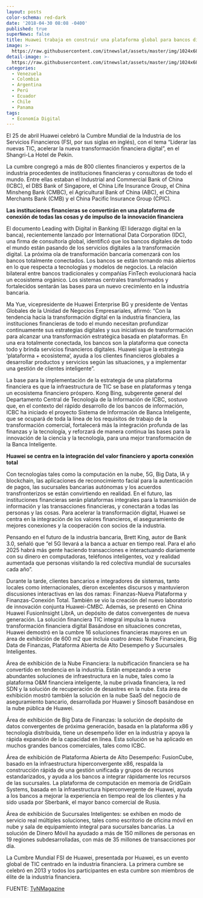 ```yaml
---
layout: posts
color-schema: red-dark
date: '2018-04-30 08:08 -0400'
published: true
superNews: false
title: Huawei trabaja en construir una plataforma global para bancos digitales
image: >-
  https://raw.githubusercontent.com/itnewslat/assets/master/img/1024x680/Digitalizacion-g.jpg
detail-image: >-
  https://raw.githubusercontent.com/itnewslat/assets/master/img/1024x680/Digitalizacion-g.jpg
categories:
  - Venezuela
  - Colombia
  - Argentina
  - Perú
  - Ecuador
  - Chile
  - Panama
tags:
  - Economía Digital
---
```

El 25 de abril Huawei celebró la Cumbre Mundial de la Industria de los Servicios Financieros (FSI, por sus siglas en inglés), con el tema “Liderar las nuevas TIC, acelerar la nueva transformación financiera digital”, en el Shangri-La Hotel de Pekín. 

La cumbre congregó a más de 800 clientes financieros y expertos de la industria procedentes de instituciones financieras y consultoras de todo el mundo. Entre ellas estaban el Industrial and Commercial Bank of China (ICBC), el DBS Bank of Singapore, el China Life Insurance Group, el China Minsheng Bank (CMBC), el Agricultural Bank of China (ABC), el China Merchants Bank (CMB) y el China Pacific Insurance Group (CPIC).

**Las instituciones financieras se convertirán en una plataforma de conexión de todas las cosas y de impulso de la innovación financiera**

El documento Leading with Digital in Banking (El liderazgo digital en la banca), recientemente lanzado por International Data Corporation (IDC), una firma de consultoría global, identificó que los bancos digitales de todo el mundo están pasando de los servicios digitales a la transformación digital. La próxima ola de transformación bancaria comenzará con los bancos totalmente conectados. Los bancos se están tornando más abiertos en lo que respecta a tecnologías y modelos de negocios. La relación bilateral entre bancos tradicionales y compañías FinTech evolucionará hacia un ecosistema orgánico. Los sistemas centrales transformados y fortalecidos sentarán las bases para un nuevo crecimiento en la industria bancaria.

Ma Yue, vicepresidente de Huawei Enterprise BG y presidente de Ventas Globales de la Unidad de Negocios Empresariales, afirmó: “Con la tendencia hacia la transformación digital en la industria financiera, las instituciones financieras de todo el mundo necesitan profundizar continuamente sus estrategias digitales y sus iniciativas de transformación para alcanzar una transformación estratégica basada en plataformas. En una era totalmente conectada, los bancos son la plataforma que conecta todo y brinda servicios financieros digitales. Huawei sigue la estrategia ‘plataforma + ecosistema’, ayuda a los clientes financieros globales a desarrollar productos y servicios según las situaciones, y a implementar una gestión de clientes inteligente”.

La base para la implementación de la estrategia de una plataforma financiera es que la infraestructura de TIC se base en plataformas y tenga un ecosistema financiero próspero. Kong Bing, subgerente general del Departamento Central de Tecnología de la Información de ICBC, sostuvo que, en el contexto del rápido desarrollo de los bancos de información, ICBC ha iniciado el proyecto Sistema de Información de Banca Inteligente, que se ocupará de toda la línea de los requisitos de trabajo de la transformación comercial, fortalecerá más la integración profunda de las finanzas y la tecnología, y reforzará de manera continua las bases para la innovación de la ciencia y la tecnología, para una mejor transformación de la Banca Inteligente.

**Huawei se centra en la integración del valor financiero y aporta conexión total**

Con tecnologías tales como la computación en la nube, 5G, Big Data, IA y blockchain, las aplicaciones de reconocimiento facial para la autenticación de pagos, las sucursales bancarias autónomas y los acuerdos transfronterizos se están convirtiendo en realidad. En el futuro, las instituciones financieras serán plataformas integrales para la transmisión de información y las transacciones financieras, y conectarán a todas las personas y las cosas. Para acelerar la transformación digital, Huawei se centra en la integración de los valores financieros, el aseguramiento de mejores conexiones y la cooperación con socios de la industria.

Pensando en el futuro de la industria bancaria, Brett King, autor de Bank 3.0, señaló que “el 5G llevará a la banca a actuar en tiempo real. Para el año 2025 habrá más gente haciendo transacciones e interactuando diariamente con su dinero en computadoras, teléfonos inteligentes, voz y realidad aumentada que personas visitando la red colectiva mundial de sucursales cada año”.

Durante la tarde, clientes bancarios e integradores de sistemas, tanto locales como internacionales, dieron excelentes discursos y mantuvieron discusiones interactivas en las dos ramas: Finanzas-Nueva Plataforma y Finanzas-Conexión Total. También se vio la creación del nuevo laboratorio de innovación conjunta Huawei-CMBC. Además, se presentó en China Huawei FusionInsight LibrA, un depósito de datos convergentes de nueva generación.
La solución financiera TIC integral impulsa la nueva transformación financiera digital
Basándose en situaciones concretas, Huawei demostró en la cumbre 16 soluciones financieras mayores en un área de exhibición de 600 m2 que incluía cuatro áreas: Nube Financiera, Big Data de Finanzas, Plataforma Abierta de Alto Desempeño y Sucursales Inteligentes.

Área de exhibición de la Nube Financiera: la nubificación financiera se ha convertido en tendencia en la industria. Están empezando a verse abundantes soluciones de infraestructura en la nube, tales como la plataforma O&M financiera inteligente, la nube privada financiera, la red SDN y la solución de recuperación de desastres en la nube. Esta área de exhibición mostró también la solución en la nube SaaS del negocio de aseguramiento bancario, desarrollada por Huawei y Sinosoft basándose en la nube pública de Huawei.

Área de exhibición de Big Data de Finanzas: la solución de depósito de datos convergentes de próxima generación, basada en la plataforma x86 y tecnología distribuida, tiene un desempeño líder en la industria y apoya la rápida expansión de la capacidad en línea. Esta solución se ha aplicado en muchos grandes bancos comerciales, tales como ICBC.

Área de exhibición de Plataforma Abierta de Alto Desempeño: FusionCube, basado en la infraestructura hiperconvergente x86, respalda la construcción rápida de una gestión unificada y grupos de recursos estandarizados, y ayuda a los bancos a integrar rápidamente los recursos de las sucursales. La plataforma de computación en memoria de GridGain Systems, basada en la infraestructura hiperconvergente de Huawei, ayuda a los bancos a mejorar la experiencia en tiempo real de los clientes y ha sido usada por Sberbank, el mayor banco comercial de Rusia.

Área de exhibición de Sucursales Inteligentes: se exhiben en modo de servicio real múltiples soluciones, tales como escritorio de oficina móvil en nube y sala de equipamiento integral para sucursales bancarias. La solución de Dinero Móvil ha ayudado a más de 150 millones de personas en 19 regiones subdesarrolladas, con más de 35 millones de transacciones por día.

La Cumbre Mundial FSI de Huawei, presentada por Huawei, es un evento global de TIC centrado en la industria financiera. La primera cumbre se celebró en 2013 y todos los participantes en esta cumbre son miembros de élite de la industria financiera.

FUENTE: [TyNMagazine](http://www.tynmagazine.com/huawei-trabaja-en-construir-una-plataforma-global-para-bancos-digitales/)